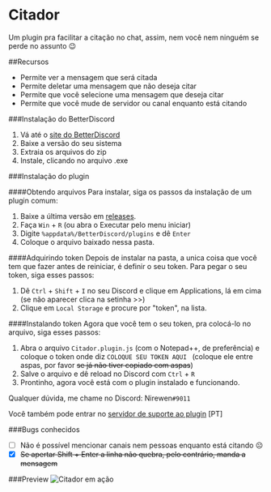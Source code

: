 # Citador
Um plugin pra facilitar a citação no chat, assim, nem você nem ninguém se perde no assunto :wink:

##Recursos
- Permite ver a mensagem que será citada
- Permite deletar uma mensagem que não deseja citar
- Permite que você selecione uma mensagem que deseja citar
- Permite que você mude de servidor ou canal enquanto está citando

###Instalação do BetterDiscord

1. Vá até o [site do BetterDiscord](http://betterdiscord.net)
2. Baixe a versão do seu sistema
3. Extraia os arquivos do zip
4. Instale, clicando no arquivo .exe

###Instalação do plugin

####Obtendo arquivos
Para instalar, siga os passos da instalação de um plugin comum:

1. Baixe a última versão em [releases](https://github.com/nirewen/Citador/releases).
2. Faça `Win` + `R` (ou abra o Executar pelo menu iniciar)
3. Digite `%appdata%/BetterDiscord/plugins` e dê `Enter`
4. Coloque o arquivo baixado nessa pasta.

####Adquirindo token
Depois de instalar na pasta, a unica coisa que você tem que fazer antes de reiniciar, é definir o seu token.
Para pegar o seu token, siga esses passos:

1. Dê `Ctrl` + `Shift` + `I` no seu Discord e clique em Applications, lá em cima (se não aparecer clica na setinha >>)
2. Clique em `Local Storage` e procure por "token", na lista.

####Instalando token
Agora que você tem o seu token, pra colocá-lo no arquivo, siga esses passos:

1. Abra o arquivo `Citador.plugin.js` (com o Notepad++, de preferência) e coloque o token onde diz `COLOQUE SEU TOKEN AQUI ` (coloque ele entre aspas, por favor ~~se já não tiver copiado com aspas~~)
2. Salve o arquivo e dê reload no Discord com `Ctrl` + `R`
3. Prontinho, agora você está com o plugin instalado e funcionando.

Qualquer dúvida, me chame no Discord: Nirewen`#9011`

Você também pode entrar no [servidor de suporte ao plugin](https://discord.gg/ubzHX8B) [PT]

###Bugs conhecidos
- [ ] Não é possível mencionar canais nem pessoas enquanto está citando ☹
- [x] ~~Se apertar Shift + Enter a linha não quebra, pelo contrário, manda a mensagem~~

###Preview
![Citador em ação](http://nirewen.s-ul.eu/02Tcv6ZT.gif)
